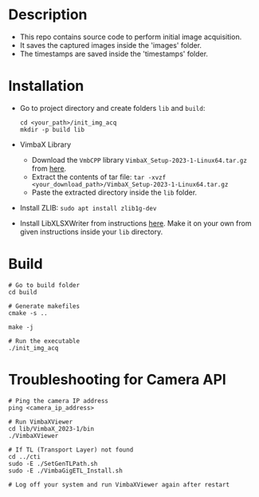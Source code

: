 # Description
- This repo contains source code to perform initial image acquisition.
- It saves the captured images inside the 'images' folder.
- The timestamps are saved inside the 'timestamps' folder.

# Installation
- Go to project directory and create folders `lib` and `build`:
  ```
  cd <your_path>/init_img_acq
  mkdir -p build lib
  ```

- VimbaX Library
  - Download the `VmbCPP` library `VimbaX_Setup-2023-1-Linux64.tar.gz` from [here](https://www.alliedvision.com/en/products/software/vimba-x-sdk/).
  - Extract the contents of tar file: `tar -xvzf <your_download_path>/VimbaX_Setup-2023-1-Linux64.tar.gz`
  - Paste the extracted directory inside the `lib` folder.

- Install ZLIB: `sudo apt install zlib1g-dev`
- Install LibXLSXWriter from instructions [here](https://libxlsxwriter.github.io/getting_started.html). Make it on your own from given instructions inside your `lib` directory. 

# Build
```
# Go to build folder
cd build

# Generate makefiles
cmake -s ..

make -j

# Run the executable
./init_img_acq
```

# Troubleshooting for Camera API
  ```
  # Ping the camera IP address
  ping <camera_ip_address>

  # Run VimbaXViewer
  cd lib/VimbaX_2023-1/bin
  ./VimbaXViewer
  
  # If TL (Transport Layer) not found
  cd ../cti
  sudo -E ./SetGenTLPath.sh
  sudo -E ./VimbaGigETL_Install.sh

  # Log off your system and run VimbaXViewer again after restart
  ```